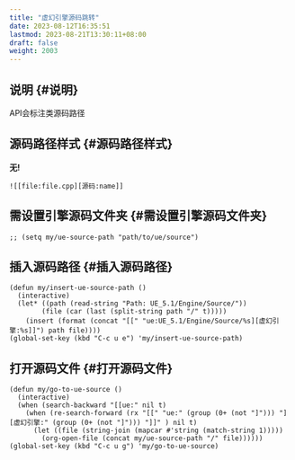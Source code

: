 ```yaml
---
title: "虚幻引擎源码跳转"
date: 2023-08-12T16:35:51
lastmod: 2023-08-21T13:30:11+08:00
draft: false
weight: 2003
---
```


## 说明 {#说明}

API会标注类源码路径 <br/>


## 源码路径样式 {#源码路径样式}

**无!** <br/>

```text
![[file:file.cpp][源码:name]]
```


## 需设置引擎源码文件夹 {#需设置引擎源码文件夹}

```elisp
;; (setq my/ue-source-path "path/to/ue/source")
```


## 插入源码路径 {#插入源码路径}

```elisp
(defun my/insert-ue-source-path ()
  (interactive)
  (let* ((path (read-string "Path: UE_5.1/Engine/Source/"))
        (file (car (last (split-string path "/" t)))))
    (insert (format (concat "[[" "ue:UE_5.1/Engine/Source/%s][虚幻引擎:%s]]") path file))))
(global-set-key (kbd "C-c u e") 'my/insert-ue-source-path)
```


## 打开源码文件 {#打开源码文件}

```elisp
(defun my/go-to-ue-source ()
  (interactive)
  (when (search-backward "[[ue:" nil t)
    (when (re-search-forward (rx "[[" "ue:" (group (0+ (not "]"))) "][虚幻引擎:" (group (0+ (not "]"))) "]]" ) nil t)
      (let ((file (string-join (mapcar #'string (match-string 1)))))
        (org-open-file (concat my/ue-source-path "/" file))))))
(global-set-key (kbd "C-c u g") 'my/go-to-ue-source)
```

